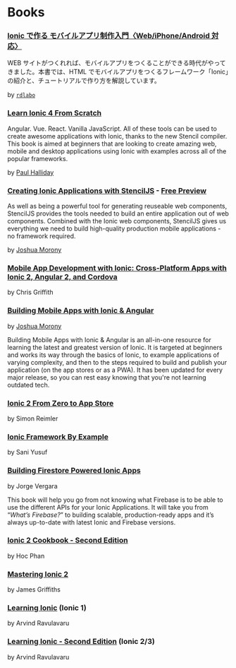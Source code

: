 # Books

### [Ionic で作る モバイルアプリ制作入門〈Web/iPhone/Android 対応〉](https://amzn.to/2Ygk5bA)

WEB サイトがつくれれば、モバイルアプリをつくることができる時代がやってきました。本書では、HTML でモバイルアプリをつくるフレームワーク「Ionic」の紹介と、チュートリアルで作り方を解説しています。

by [`rdlabo`](https://twitter.com/rdlabo)

### [Learn Ionic 4 From Scratch](https://leanpub.com/learnionic4fromscratch)

Angular. Vue. React. Vanilla JavaScript. All of these tools can be used to create awesome applications with Ionic, thanks to the new Stencil compiler. This book is aimed at beginners that are looking to create amazing web, mobile and desktop applications using Ionic with examples across all of the popular frameworks.

<!-- cspell:disable-next-line -->

by [Paul Halliday](https://developer.school)

### [Creating Ionic Applications with StencilJS](https://www.joshmorony.com/creating-ionic-applications-with-stencil-js/) - [Free Preview](https://cdn2.hubspot.net/hubfs/3776657/PREVIEW-Creating-Ionic-Apps-with-StencilJS.pdf)

As well as being a powerful tool for generating reuseable web components, StencilJS provides the tools needed to build an entire application out of web components. Combined with the Ionic web components, StencilJS gives us everything we need to build high-quality production mobile applications - no framework required.

<!-- cspell:disable-next-line -->

by [Joshua Morony](https://www.joshmorony.com/blog)

### [Mobile App Development with Ionic: Cross-Platform Apps with Ionic 2, Angular 2, and Cordova](https://www.amazon.com/Mobile-App-Development-Ionic-Cross-Platform/dp/1491937785/ref=sr_1_2?ie=UTF8&qid=1464183332&sr=8-2&keywords=ionic+2)

<!-- cspell:disable-next-line -->

by Chris Griffith

### [Building Mobile Apps with Ionic & Angular](https://www.joshmorony.com/building-mobile-apps-with-ionic-2/)

<!-- cspell:disable-next-line -->

by [Joshua Morony](https://www.joshmorony.com/blog)

Building Mobile Apps with Ionic & Angular is an all-in-one resource for learning the latest and greatest version of Ionic. It is targeted at beginners and works its way through the basics of Ionic, to example applications of varying complexity, and then to the steps required to build and publish your application (on the app stores or as a PWA). It has been updated for every major release, so you can rest easy knowing that you're not learning outdated tech.

### [Ionic 2 From Zero to App Store](https://devdactic.com/zero-to-app)

<!-- cspell:disable-next-line -->

by Simon Reimler

### [Ionic Framework By Example](https://www.packtpub.com/application-development/ionic-framework-example)

<!-- cspell:disable-next-line -->

by Sani Yusuf

### [Building Firestore Powered Ionic Apps](https://javebratt.com/ionic-firebase-book/)

<!-- cspell:disable-next-line -->

by Jorge Vergara

This book will help you go from not knowing what Firebase is to be able to use the different APIs for your Ionic Applications. It will take you from “_What’s Firebase?_” to building scalable, production-ready apps and it’s always up-to-date with latest Ionic and Firebase versions.

### [Ionic 2 Cookbook - Second Edition](https://www.amazon.com/Ionic-Cookbook-Second-Hoc-Phan-ebook/dp/B01C4D9VWS?ie=UTF8&keywords=ionic%202&qid=1464183332&ref_=sr_1_3&sr=8-3)

<!-- cspell:disable-next-line -->

by Hoc Phan

### [Mastering Ionic 2](https://www.leanpub.com/masteringionic2)

<!-- cspell:disable-next-line -->

by James Griffiths

### [Learning Ionic](https://www.packtpub.com/in/application-development/learning-ionic) (Ionic 1)

<!-- cspell:disable-next-line -->

by Arvind Ravulavaru

### [Learning Ionic - Second Edition](https://www.packtpub.com/in/web-development/learning-ionic-second-edition) (Ionic 2/3)

<!-- cspell:disable-next-line -->

by Arvind Ravulavaru
